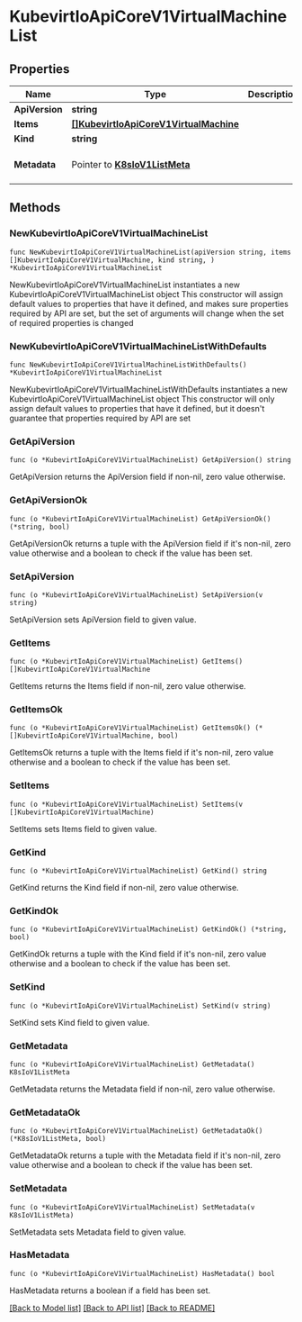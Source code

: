 # KubevirtIoApiCoreV1VirtualMachineList

## Properties

Name | Type | Description | Notes
------------ | ------------- | ------------- | -------------
**ApiVersion** | **string** |  | 
**Items** | [**[]KubevirtIoApiCoreV1VirtualMachine**](KubevirtIoApiCoreV1VirtualMachine.md) |  | 
**Kind** | **string** |  | 
**Metadata** | Pointer to [**K8sIoV1ListMeta**](K8sIoV1ListMeta.md) |  | [optional] [default to {}]

## Methods

### NewKubevirtIoApiCoreV1VirtualMachineList

`func NewKubevirtIoApiCoreV1VirtualMachineList(apiVersion string, items []KubevirtIoApiCoreV1VirtualMachine, kind string, ) *KubevirtIoApiCoreV1VirtualMachineList`

NewKubevirtIoApiCoreV1VirtualMachineList instantiates a new KubevirtIoApiCoreV1VirtualMachineList object
This constructor will assign default values to properties that have it defined,
and makes sure properties required by API are set, but the set of arguments
will change when the set of required properties is changed

### NewKubevirtIoApiCoreV1VirtualMachineListWithDefaults

`func NewKubevirtIoApiCoreV1VirtualMachineListWithDefaults() *KubevirtIoApiCoreV1VirtualMachineList`

NewKubevirtIoApiCoreV1VirtualMachineListWithDefaults instantiates a new KubevirtIoApiCoreV1VirtualMachineList object
This constructor will only assign default values to properties that have it defined,
but it doesn't guarantee that properties required by API are set

### GetApiVersion

`func (o *KubevirtIoApiCoreV1VirtualMachineList) GetApiVersion() string`

GetApiVersion returns the ApiVersion field if non-nil, zero value otherwise.

### GetApiVersionOk

`func (o *KubevirtIoApiCoreV1VirtualMachineList) GetApiVersionOk() (*string, bool)`

GetApiVersionOk returns a tuple with the ApiVersion field if it's non-nil, zero value otherwise
and a boolean to check if the value has been set.

### SetApiVersion

`func (o *KubevirtIoApiCoreV1VirtualMachineList) SetApiVersion(v string)`

SetApiVersion sets ApiVersion field to given value.


### GetItems

`func (o *KubevirtIoApiCoreV1VirtualMachineList) GetItems() []KubevirtIoApiCoreV1VirtualMachine`

GetItems returns the Items field if non-nil, zero value otherwise.

### GetItemsOk

`func (o *KubevirtIoApiCoreV1VirtualMachineList) GetItemsOk() (*[]KubevirtIoApiCoreV1VirtualMachine, bool)`

GetItemsOk returns a tuple with the Items field if it's non-nil, zero value otherwise
and a boolean to check if the value has been set.

### SetItems

`func (o *KubevirtIoApiCoreV1VirtualMachineList) SetItems(v []KubevirtIoApiCoreV1VirtualMachine)`

SetItems sets Items field to given value.


### GetKind

`func (o *KubevirtIoApiCoreV1VirtualMachineList) GetKind() string`

GetKind returns the Kind field if non-nil, zero value otherwise.

### GetKindOk

`func (o *KubevirtIoApiCoreV1VirtualMachineList) GetKindOk() (*string, bool)`

GetKindOk returns a tuple with the Kind field if it's non-nil, zero value otherwise
and a boolean to check if the value has been set.

### SetKind

`func (o *KubevirtIoApiCoreV1VirtualMachineList) SetKind(v string)`

SetKind sets Kind field to given value.


### GetMetadata

`func (o *KubevirtIoApiCoreV1VirtualMachineList) GetMetadata() K8sIoV1ListMeta`

GetMetadata returns the Metadata field if non-nil, zero value otherwise.

### GetMetadataOk

`func (o *KubevirtIoApiCoreV1VirtualMachineList) GetMetadataOk() (*K8sIoV1ListMeta, bool)`

GetMetadataOk returns a tuple with the Metadata field if it's non-nil, zero value otherwise
and a boolean to check if the value has been set.

### SetMetadata

`func (o *KubevirtIoApiCoreV1VirtualMachineList) SetMetadata(v K8sIoV1ListMeta)`

SetMetadata sets Metadata field to given value.

### HasMetadata

`func (o *KubevirtIoApiCoreV1VirtualMachineList) HasMetadata() bool`

HasMetadata returns a boolean if a field has been set.


[[Back to Model list]](../README.md#documentation-for-models) [[Back to API list]](../README.md#documentation-for-api-endpoints) [[Back to README]](../README.md)


